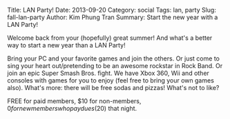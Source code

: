 Title: LAN Party!
Date: 2013-09-20
Category: social
Tags: lan, party
Slug: fall-lan-party
Author: Kim Phung Tran
Summary: Start the new year with a LAN Party!

Welcome back from your (hopefully) great summer! And what's a better way to
start a new year than a LAN Party!

Bring your PC and your favorite games and join the others. Or just come to sing
your heart out/pretending to be an awesome rockstar in Rock Band. Or join an
epic Super Smash Bros. fight. We have Xbox 360, Wii and other consoles with
games for you to enjoy (feel free to bring your own games also). What's more:
there will be free sodas and pizzas! What's not to like?

FREE for paid members, $10 for non-members, $0 for new members who pay dues
($20) that night.
